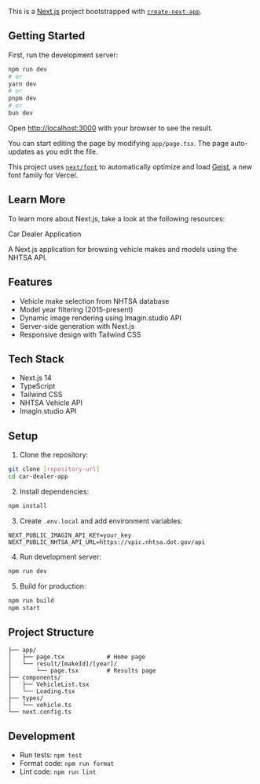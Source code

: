 This is a [Next.js](https://nextjs.org) project bootstrapped with [`create-next-app`](https://nextjs.org/docs/app/api-reference/cli/create-next-app).

## Getting Started

First, run the development server:

```bash
npm run dev
# or
yarn dev
# or
pnpm dev
# or
bun dev
```

Open [http://localhost:3000](http://localhost:3000) with your browser to see the result.

You can start editing the page by modifying `app/page.tsx`. The page auto-updates as you edit the file.

This project uses [`next/font`](https://nextjs.org/docs/app/building-your-application/optimizing/fonts) to automatically optimize and load [Geist](https://vercel.com/font), a new font family for Vercel.

## Learn More

To learn more about Next.js, take a look at the following resources:

 Car Dealer Application

A Next.js application for browsing vehicle makes and models using the NHTSA API.

## Features

- Vehicle make selection from NHTSA database
- Model year filtering (2015-present)
- Dynamic image rendering using Imagin.studio API
- Server-side generation with Next.js
- Responsive design with Tailwind CSS

## Tech Stack

- Next.js 14
- TypeScript
- Tailwind CSS
- NHTSA Vehicle API
- Imagin.studio API

## Setup

1. Clone the repository:
```bash
git clone [repository-url]
cd car-dealer-app
```

2. Install dependencies:
```bash
npm install
```

3. Create `.env.local` and add environment variables:
```env
NEXT_PUBLIC_IMAGIN_API_KEY=your_key
NEXT_PUBLIC_NHTSA_API_URL=https://vpic.nhtsa.dot.gov/api
```

4. Run development server:
```bash
npm run dev
```

5. Build for production:
```bash
npm run build
npm start
```

## Project Structure

```
├── app/
│   ├── page.tsx            # Home page
│   └── result/[makeId]/[year]/
│       └── page.tsx        # Results page
├── components/
│   ├── VehicleList.tsx
│   └── Loading.tsx
├── types/
│   └── vehicle.ts
└── next.config.ts
```

## Development

- Run tests: `npm test`
- Format code: `npm run format`
- Lint code: `npm run lint`
